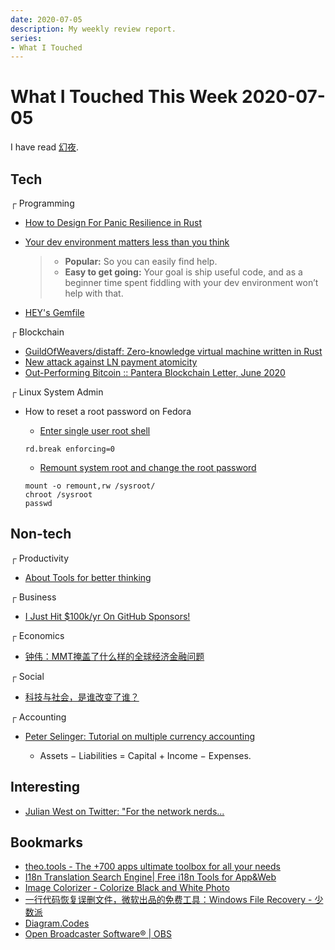 ```yaml
---
date: 2020-07-05
description: My weekly review report.
series:
- What I Touched
---
```


# What I Touched This Week 2020-07-05

I have read [幻夜](https://www.goodreads.com/review/show/3418312356).

<!--more-->

## Tech

┌ Programming

* [How to Design For Panic Resilience in Rust](https://towardsdatascience.com/how-to-design-for-panic-resilience-in-rust-55d5fd2478b9)
* [Your dev environment matters less than you think](https://codewithoutrules.com/2020/06/25/dev-environment/)

    > * **Popular:** So you can easily find help.
    > * **Easy to get going:** Your goal is ship useful code, and as a beginner time spent fiddling with your dev environment won’t help with that.

* [HEY's Gemfile](https://gist.github.com/782fb925b57450da28c1e15656779556)

┌ Blockchain

* [GuildOfWeavers/distaff: Zero-knowledge virtual machine written in Rust](https://github.com/GuildOfWeavers/distaff)
* [New attack against LN payment atomicity](https://bitcoinops.org/en/newsletters/2020/04/29/#new-attack-against-ln-payment-atomicity)
* [Out-Performing Bitcoin :: Pantera Blockchain Letter, June 2020](https://medium.com/@PanteraCapital/out-performing-bitcoin-pantera-blockchain-letter-june-2020-1d0ac9ec3482)

┌ Linux System Admin

* How to reset a root password on Fedora

    * [Enter single user root shell](https://fedoramagazine.org/reset-root-password-fedora/)

    ```
    rd.break enforcing=0
    ```

    * [Remount system root and change the root password](https://linuxconfig.org/redhat-8-recover-root-password#:~:text=To%20recover%20the%20root%20password,set%20the%20new%20root%20password.)

    ```
    mount -o remount,rw /sysroot/
    chroot /sysroot
    passwd
    ```

## Non-tech

┌ Productivity

* [About Tools for better thinking](https://untools.co)

┌ Business

* [I Just Hit \$100k/yr On GitHub Sponsors! ](https://calebporzio.com/i-just-hit-dollar-100000yr-on-github-sponsors-heres-how-i-did-it)

┌ Economics

* [钟伟：MMT掩盖了什么样的全球经济金融问题](https://mp.weixin.qq.com/s/kN3-cnZ-Owx1hUZWHPJtXA)

┌ Social

* [科技与社会，是谁改变了谁？](https://mp.weixin.qq.com/s/uO-kCK7IAaBkKN4Jwmw_vA)

┌ Accounting

* [Peter Selinger: Tutorial on multiple currency accounting](https://www.mathstat.dal.ca/~selinger/accounting/tutorial.html)

    * Assets − Liabilities = Capital + Income − Expenses.

## Interesting

* [Julian West on Twitter: "For the network nerds...](https://twitter.com/julian_west/status/1277675180266061824)

## Bookmarks

* [theo.tools - The +700 apps ultimate toolbox for all your needs](https://theo.tools)
* [I18n Translation Search Engine| Free i18n Tools for App&Web](https://i18ns.com)
* [Image Colorizer - Colorize Black and White Photo](https://imagecolorizer.com)
* [一行代码恢复误删文件，微软出品的免费工具：Windows File Recovery - 少数派](https://sspai.com/post/61160)
* [Diagram.Codes](https://www.diagram.codes)
* [Open Broadcaster Software®️ | OBS](https://obsproject.com)
